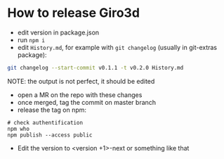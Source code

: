 # How to release Giro3d

- edit version in package.json
- run `npm i`
- edit `History.md`, for example with `git changelog` (usually in git-extras package):
```bash
git changelog --start-commit v0.1.1 -t v0.2.0 History.md
```
  NOTE: the output is not perfect, it should be edited
- open a MR on the repo with these changes
- once merged, tag the commit on master branch
- release the tag on npm:
```
# check authentification
npm who
npm publish --access public
```
- Edit the version to <version +1>-next or something like that
